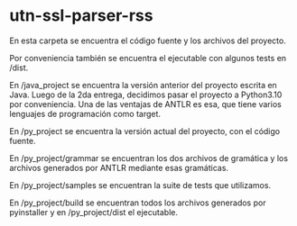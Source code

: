 # utn-ssl-parser-rss

En esta carpeta se encuentra el código fuente y los archivos del proyecto.

Por conveniencia también se encuentra el ejecutable con algunos tests en /dist.

En /java_project se encuentra la versión anterior del proyecto escrita en Java.
Luego de la 2da entrega, decidimos pasar el proyecto a Python3.10 por conveniencia. Una de las ventajas de ANTLR es esa, que tiene varios lenguajes de programación como target.

En /py_project se encuentra la versión actual del proyecto, con el código fuente.

En /py_project/grammar se encuentran los dos archivos de gramática y los archivos generados por ANTLR mediante esas gramáticas.

En /py_project/samples se encuentran la suite de tests que utilizamos.

En /py_project/build se encuentran todos los archivos generados por pyinstaller y en /py_project/dist el ejecutable.